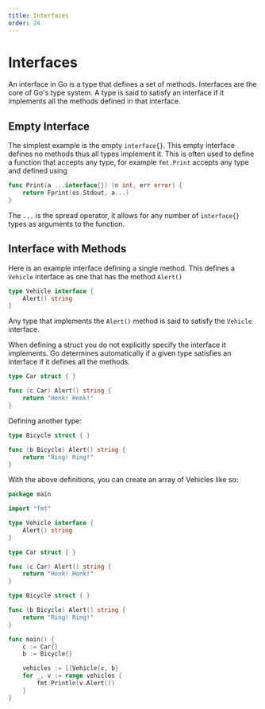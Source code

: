 ```yaml
---
title: Interfaces
order: 24
---
```


# Interfaces

An interface in Go is a type that defines a set of methods. Interfaces are the core of Go's type system. A type is said to satisfy an interface if it implements all the methods defined in that interface.


## Empty Interface

The simplest example is the empty `interface{}`. This empty interface defines no methods thus all types implement it. This is often used to define a function that accepts any type, for example `fmt.Print` accepts any type and defined using

```go
func Print(a ...interface{}) (n int, err error) {
	return Fprint(os.Stdout, a...)
}
```

The `...` is the spread operator, it allows for any number of `interface{}` types as arguments to the function.


## Interface with Methods

Here is an example interface defining a single method. This defines a `Vehicle` interface as one that has the method `Alert()`

```go
type Vehicle interface {
	Alert() string
}
```

Any type that implements the `Alert()` method is said to satisfy the `Vehicle` interface.

When defining a struct you do not explicitly specify the interface it implements. Go determines automatically if a given type satisfies an interface if it defines all the methods.

```go
type Car struct { }

func (c Car) Alert() string {
	return "Honk! Honk!"
}
```

Defining another type:

```go
type Bicycle struct { }

func (b Bicycle) Alert() string {
	return "Ring! Ring!"
}
```

With the above definitions, you can create an array of Vehicles like so:

```go
package main

import "fmt"

type Vehicle interface {
	Alert() string
}

type Car struct { }

func (c Car) Alert() string {
	return "Honk! Honk!"
}

type Bicycle struct { }

func (b Bicycle) Alert() string {
	return "Ring! Ring!"
}

func main() {
	c := Car{}
	b := Bicycle{}

	vehicles := []Vehicle{c, b}
	for _, v := range vehicles {
		fmt.Println(v.Alert())
	}
}
```

